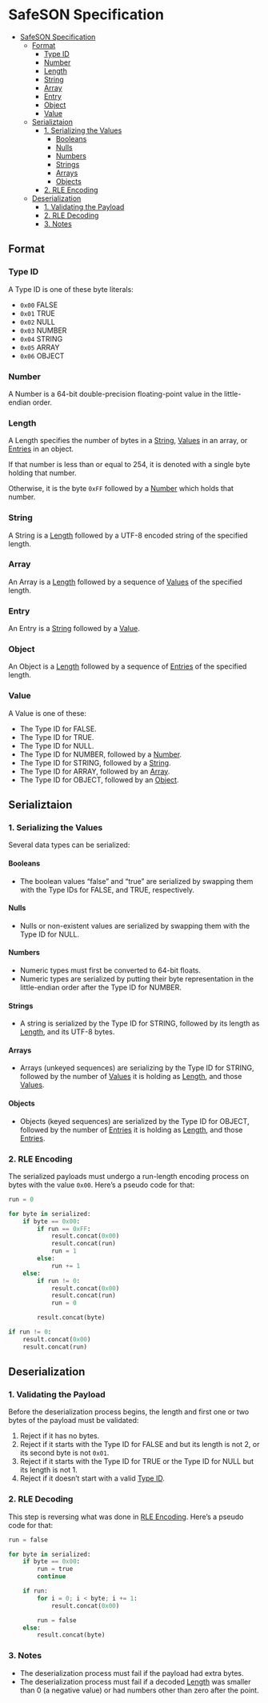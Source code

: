 # SafeSON Specification

- [SafeSON Specification](#safeson-specification)
  - [Format](#format)
    - [Type ID](#type-id)
    - [Number](#number)
    - [Length](#length)
    - [String](#string)
    - [Array](#array)
    - [Entry](#entry)
    - [Object](#object)
    - [Value](#value)
  - [Serializtaion](#serializtaion)
    - [1. Serializing the Values](#1-serializing-the-values)
      - [Booleans](#booleans)
      - [Nulls](#nulls)
      - [Numbers](#numbers)
      - [Strings](#strings)
      - [Arrays](#arrays)
      - [Objects](#objects)
    - [2. RLE Encoding](#2-rle-encoding)
  - [Deserialization](#deserialization)
    - [1. Validating the Payload](#1-validating-the-payload)
    - [2. RLE Decoding](#2-rle-decoding)
    - [3. Notes](#3-notes)

## Format

### Type ID

A Type ID is one of these byte literals:

- `0x00` FALSE
- `0x01` TRUE
- `0x02` NULL
- `0x03` NUMBER
- `0x04` STRING
- `0x05` ARRAY
- `0x06` OBJECT

### Number

A Number is a 64-bit double-precision floating-point value in the little-endian
order.

### Length

A Length specifies the number of bytes in a [String](#string), [Values](#value)
in an array, or [Entries](#value) in an object.

If that number is less than or equal to 254, it is denoted with a single byte
holding that number.

Otherwise, it is the byte `0xFF` followed by a [Number](#number) which holds
that number.

### String

A String is a [Length](#length) followed by a UTF-8 encoded string of the
specified length.

### Array

An Array is a [Length](#length) followed by a sequence of [Values](#entry) of
the specified length.

### Entry

An Entry is a [String](#string) followed by a [Value](#value).

### Object

An Object is a [Length](#length) followed by a sequence of [Entries](#entry) of
the specified length.

### Value

A Value is one of these:

- The Type ID for FALSE.
- The Type ID for TRUE.
- The Type ID for NULL.
- The Type ID for NUMBER, followed by a [Number](#number).
- The Type ID for STRING, followed by a [String](#string).
- The Type ID for ARRAY, followed by an [Array](#array).
- The Type ID for OBJECT, followed by an [Object](#object).

## Serializtaion

### 1. Serializing the Values

Several data types can be serialized:

#### Booleans

- The boolean values “false” and “true” are serialized by swapping them with the
  Type IDs for FALSE, and TRUE, respectively.

#### Nulls

- Nulls or non-existent values are serialized by swapping them with the Type ID
  for NULL.

#### Numbers

- Numeric types must first be converted to 64-bit floats.
- Numeric types are serialized by putting their byte representation in the
  little-endian order after the Type ID for NUMBER.

#### Strings

- A string is serialized by the Type ID for STRING, followed by its length as
  [Length](#length), and its UTF-8 bytes.

#### Arrays

- Arrays (unkeyed sequences) are serializing by the Type ID for STRING, followed
  by the number of [Values](#value) it is holding as [Length](#length), and
  those [Values](#value).

#### Objects

- Objects (keyed sequences) are serialized by the Type ID for OBJECT, followed
  by the number of [Entries](#entry) it is holding as [Length](#length), and
  those [Entries](#entry).

### 2. RLE Encoding

The serialized payloads must undergo a run-length encoding process on bytes with
the value `0x00`. Here’s a pseudo code for that:

```python
run = 0

for byte in serialized:
    if byte == 0x00:
        if run == 0xFF:
            result.concat(0x00)
            result.concat(run)
            run = 1
        else:
            run += 1
    else:
        if run != 0:
            result.concat(0x00)
            result.concat(run)
            run = 0

        result.concat(byte)

if run != 0:
    result.concat(0x00)
    result.concat(run)
```

## Deserialization

### 1. Validating the Payload

Before the deserialization process begins, the length and first one or two bytes
of the payload must be validated:

1. Reject if it has no bytes.
2. Reject if it starts with the Type ID for FALSE and but its length is not 2,
   or its second byte is not `0x01`.
3. Reject if it starts with the Type ID for TRUE or the Type ID for NULL but its
   length is not 1.
4. Reject if it doesn’t start with a valid [Type ID](#type-id).

### 2. RLE Decoding

This step is reversing what was done in [RLE Encoding](#2-rle-encoding). Here’s
a pseudo code for that:

```python
run = false

for byte in serialized:
    if byte == 0x00:
        run = true
        continue

    if run:
        for i = 0; i < byte; i += 1:
            result.concat(0x00)

        run = false
    else:
        result.concat(byte)
```

### 3. Notes

- The deserialization process must fail if the payload had extra bytes.
- The deserialization process must fail if a decoded [Length](#length) was
  smaller than 0 (a negative value) or had numbers other than zero after the
  point.
